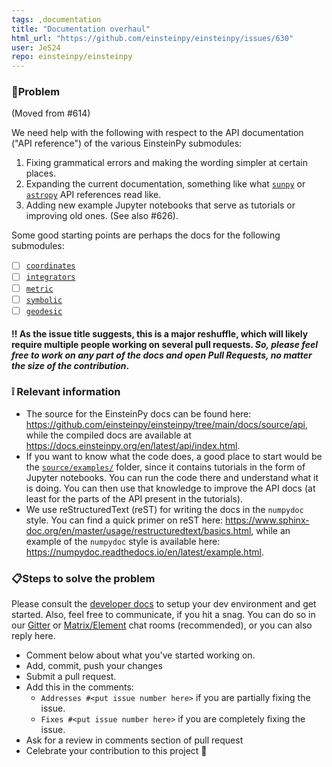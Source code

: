 ```yaml
---
tags: ,documentation
title: "Documentation overhaul"
html_url: "https://github.com/einsteinpy/einsteinpy/issues/630"
user: JeS24
repo: einsteinpy/einsteinpy
---
```


 ### 🐞**Problem**
(Moved from #614)

We need help with the following with respect to the API documentation ("API reference") of the various EinsteinPy submodules:
1. Fixing grammatical errors and making the wording simpler at certain places.
2. Expanding the current documentation, something like what [`sunpy`](https://docs.sunpy.org/en/stable/code_ref/index.html) or [`astropy`](https://docs.astropy.org/en/stable/constants/index.html) API references read like.
3. Adding new example Jupyter notebooks that serve as tutorials or improving old ones. (See also #626). 

Some good starting points are perhaps the docs for the following submodules:
* [ ] [`coordinates`](https://docs.einsteinpy.org/en/latest/api/coordinates/coordinates_index.html)
* [ ] [`integrators`](https://docs.einsteinpy.org/en/latest/api/integrators/integrators_index.html)
* [ ] [`metric`](https://docs.einsteinpy.org/en/latest/api/metric/metric_index.html)
* [ ] [`symbolic`](https://docs.einsteinpy.org/en/latest/api/symbolic/symbolic_index.html)
* [ ] [`geodesic`](https://docs.einsteinpy.org/en/latest/api/geodesic/geodesic.html)

#### ‼️ As the issue title suggests, this is a major reshuffle, which will likely require multiple people working on several pull requests. ***So, please feel free to work on any part of the docs and open Pull Requests, no matter the size of the contribution***.

### ❕ **Relevant information**

* The source for the EinsteinPy docs can be found here: https://github.com/einsteinpy/einsteinpy/tree/main/docs/source/api, while the compiled docs are available at https://docs.einsteinpy.org/en/latest/api/index.html.
*  If you want to know what the code does, a good place to start would be the [`source/examples/`](https://github.com/einsteinpy/einsteinpy/tree/main/docs/source/examples) folder, since it contains tutorials in the form of Jupyter notebooks. You can run the code there and understand what it is doing. You can then use that knowledge to improve the API docs (at least for the parts of the API present in the tutorials).
* We use reStructuredText (reST) for writing the docs in the `numpydoc` style. You can find a quick primer on reST here: https://www.sphinx-doc.org/en/master/usage/restructuredtext/basics.html, while an example of the `numpydoc` style is available here: https://numpydoc.readthedocs.io/en/latest/example.html.

 ### 📋**Steps to solve the problem**

Please consult the [developer docs](https://docs.einsteinpy.org/en/latest/dev_guide.html) to setup your dev environment and get started. Also, feel free to communicate, if you hit a snag. You can do so in our [Gitter](https://gitter.im/EinsteinPy-Project/EinsteinPy) or [Matrix/Element](https://matrix.to/#/#einsteinpy:matrix.org) chat rooms (recommended), or you can also reply here.

 * Comment below about what you've started working on.
 * Add, commit, push your changes
 * Submit a pull request.
 * Add this in the comments:
 	- `Addresses #<put issue number here>` if you are partially fixing the issue.
 	- `Fixes #<put issue number here>` if you are completely fixing the issue.
 * Ask for a review in comments section of pull request
 * Celebrate your contribution to this project 🎉